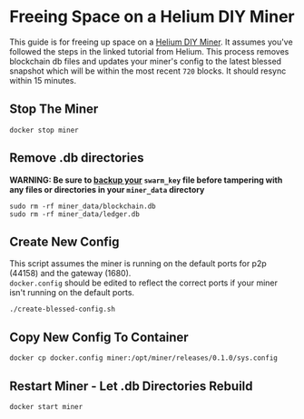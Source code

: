 # Freeing Space on a Helium DIY Miner
This guide is for freeing up space on a [Helium DIY Miner](https://developer.helium.com/blockchain/run-your-own-miner). It assumes you've followed the steps in the linked tutorial from Helium. This process removes blockchain db files and updates your miner's config to the latest blessed snapshot which will be within the most recent `720` blocks. It should resync within 15 minutes.

## Stop The Miner

```console
docker stop miner
```

## Remove .db directories
**WARNING: Be sure to [backup your](https://developer.helium.com/blockchain/run-your-own-miner#backing-up-your-swarm-keys) `swarm_key` file before tampering with any files or directories in your `miner_data` directory**

```console
sudo rm -rf miner_data/blockchain.db
sudo rm -rf miner_data/ledger.db
```

## Create New Config

This script assumes the miner is running on the default ports for p2p (44158) and the gateway (1680). </br>
`docker.config` should be edited to reflect the correct ports if your miner isn't running on the default ports.

```console
./create-blessed-config.sh
```

## Copy New Config To Container

```console
docker cp docker.config miner:/opt/miner/releases/0.1.0/sys.config
```

## Restart Miner - Let .db Directories Rebuild

```console
docker start miner
```
